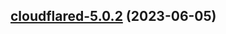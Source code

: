 

## [cloudflared-5.0.2](https://github.com/truecharts/charts/compare/cloudflared-5.0.1...cloudflared-5.0.2) (2023-06-05)

